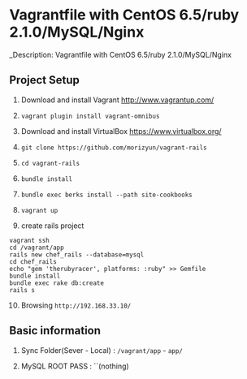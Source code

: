 # Vagrantfile with CentOS 6.5/ruby 2.1.0/MySQL/Nginx

_Description: Vagrantfile with CentOS 6.5/ruby 2.1.0/MySQL/Nginx

## Project Setup

1. Download and install Vagrant http://www.vagrantup.com/

2. `vagrant plugin install vagrant-omnibus`

3. Download and install VirtualBox https://www.virtualbox.org/

4. `git clone https://github.com/morizyun/vagrant-rails`

5. `cd vagrant-rails`

6. `bundle install`

7. `bundle exec berks install --path site-cookbooks`

8. `vagrant up`

9. create rails project

```
vagrant ssh
cd /vagrant/app
rails new chef_rails --database=mysql
cd chef_rails
echo "gem 'therubyracer', platforms: :ruby" >> Gemfile
bundle install
bundle exec rake db:create
rails s
```

10. Browsing `http://192.168.33.10/`

## Basic information

1. Sync Folder(Sever - Local) : `/vagrant/app` - `app/`

2. MySQL ROOT PASS : ``(nothing)